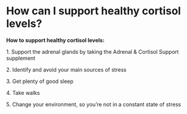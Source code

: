 # How can I support healthy cortisol levels?

**How to support healthy cortisol levels:**

1\. Support the adrenal glands by taking the Adrenal & Cortisol Support supplement

2\. Identify and avoid your main sources of stress

3\. Get plenty of good sleep

4\. Take walks

5\. Change your environment, so you’re not in a constant state of stress